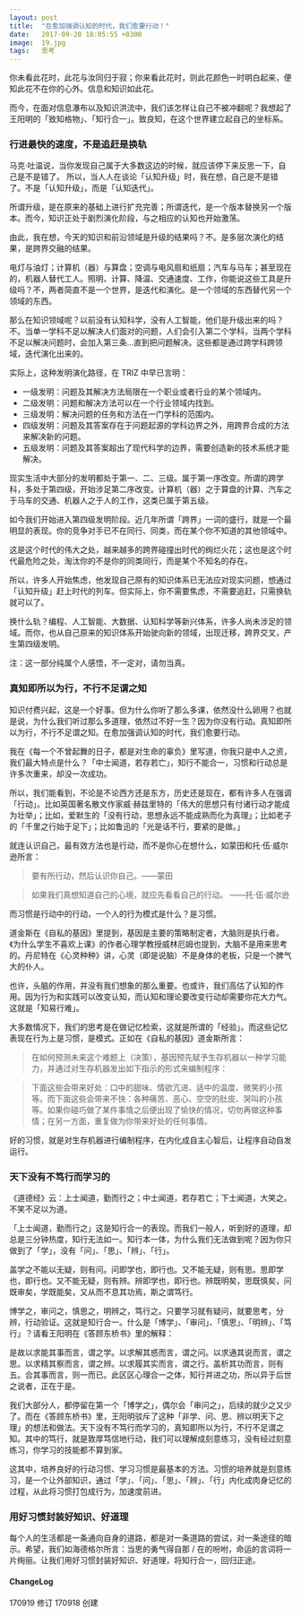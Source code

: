 ```yaml
---
layout: post
title:  "在愈加强调认知的时代，我们愈要行动！"
date:   2017-09-20 18:05:55 +0300
image:  19.jpg
tags:   思考
---
```


你未看此花时，此花与汝同归于寂；你来看此花时，则此花颜色一时明白起来，便知此花不在你的心外。信息和知识如此花。

而今，在面对信息瀑布以及知识洪流中，我们该怎样让自己不被冲翻呢？我想起了王阳明的「致知格物」、「知行合一」。致良知，在这个世界建立起自己的坐标系。

### 行进最快的速度，不是追赶是换轨

马克·吐温说，当你发现自己属于大多数这边的时候，就应该停下来反思一下，自己是不是错了。 所以，当人人在谈论「认知升级」时，我在想，自己是不是错了。不是「认知升级」，而是「认知迭代」。

所谓升级，是在原来的基础上进行扩充完善；所谓迭代，是一个版本替换另一个版本。而今，知识正处于剧烈演化阶段，与之相应的认知也开始激荡。

由此，我在想，今天的知识和前沿领域是升级的结果吗？不。是多层次演化的结果，是跨界交融的结果。

电灯与油灯；计算机（器）与算盘；空调与电风扇和纸扇；汽车与马车；甚至现在的，机器人替代工人。照明、计算、降温、交通速度、工作，你能说这些工具是升级吗？不，两者简直不是一个世界，是迭代和演化。是一个领域的东西替代另一个领域的东西。

那么在知识领域呢？以前没有认知科学，没有人工智能，他们是升级出来的吗？不。当单一学科不足以解决人们面对的问题，人们会引入第二个学科，当两个学科不足以解决问题时，会加入第三条…直到把问题解决。这些都是通过跨学科跨领域，迭代演化出来的。

实际上，这种发明演化路径，在 TRIZ 中早已言明：

- 一级发明：问题及其解决方法局限在一个职业或者行业的某个领域内。
- 二级发明：问题和解决方法可以在一个行业领域内找到。
- 三级发明：解决问题的任务和方法在一门学科的范围内。
- 四级发明：问题及其答案存在于问题起源的学科边界之外，用跨界合成的方法来解决新的问题。
- 五级发明：问题及其答案超出了现代科学的边界，需要创造新的技术系统才能解决。

现实生活中大部分的发明都处于第一、二、三级。属于第一序改变。所谓的跨学科，多处于第四级，开始涉足第二序改变。计算机（器）之于算盘的计算、汽车之于马车的交通、机器人之于人的工作，这类已属于第五级。

如今我们开始进入第四级发明阶段。近几年所谓「跨界」一词的盛行，就是一个最明显的表现。你的竞争对手已不在同行、同类，而在某个你不知道的其他领域中。

这是这个时代的伟大之处，越来越多的跨界碰撞出时代的绚烂火花；这也是这个时代最危险之处，淘汰你的不是你的同类同行，而是某个不知名的存在。

所以，许多人开始焦虑，他发现自己原有的知识体系已无法应对现实问题，想通过「认知升级」赶上时代的列车。但实际上，你不需要焦虑，不需要追赶，只需换轨就可以了。

换什么轨？编程、人工智能、大数据、认知科学等新兴体系，许多人尚未涉足的领域。而你，也从自己原来的知识体系开始驶向新的领域，出现迁移，跨界交叉，产生第四级发明。

注：这一部分纯属个人感悟，不一定对，请勿当真。

### 真知即所以为行，不行不足谓之知

知识付费兴起，这是一个好事。但为什么你听了那么多课，依然没什么卵用？也就是说，为什么我们听过那么多道理，依然过不好一生？因为你没有行动。真知即所以为行，不行不足谓之知。在愈加强调认知的时代，我们愈要行动。

我在《每一个不曾起舞的日子，都是对生命的辜负》里写道，你我只是中人之资，我们最大特点是什么？「中士闻道，若存若亡」，知行不能合一，习惯和行动总是许多次重来，却没一次成功。

所以，我们能看到，不论是不论西方还是东方，历史还是现在，都有许多人在强调「行动」。比如英国著名散文作家威·赫兹里特的「伟大的思想只有付诸行动才能成为壮举」；比如，爱默生的「没有行动，思想永远不能成熟而化为真理」；比如老子的「千里之行始于足下」；比如鲁迅的「光是话不行，要紧的是做。」

就连认识自己，最有效方法也是行动，而不是你心在想什么，如蒙田和托·伍·威尔逊所言：

> 要有所行动，然后认识你自己。——蒙田

> 如果我们真想知道自己的心境，就应先看看自己的行动。 ——托·伍·威尔逊

而习惯是行动中的行动，一个人的行为模式是什么？是习惯。

道金斯在《自私的基因》里提到，基因是主要的策略制定者，大脑则是执行者。《为什么学生不喜欢上课》的作者心理学教授威林厄姆也提到，大脑不是用来思考的。丹尼特在《心灵种种》讲，心灵（即是说脑）不是身体的老板，只是一个脾气大的仆人。

也许，头脑的作用，并没有我们想象的那么重要。也或许，我们高估了认知的作用。因为行为和实践可以改变认知，而认知和理论要改变行动却需要你花大力气。这就是「知易行难」。

大多数情况下，我们的思考是在做记忆检索，这就是所谓的「经验」。而这些记忆表现在行为上是习惯，是模式。正如在《自私的基因》道金斯所言：

> 在如何预测未来这个难题上（决策），基因预先赋予生存机器以一种学习能力，并通过对生存机器发出如下指示的形式来编制程序：

> 下面这些会带来好处：口中的甜味、情欲亢进、适中的温度、微笑的小孩等。而下面这些会带来不快：各种痛苦、恶心、空空的肚皮、哭叫的小孩等。如果你碰巧做了某件事情之后便出现了愉快的情况，切勿再做这种事情；在另一方面，重复做为你带来好处的任何事情。

好的习惯，就是对生存机器进行编制程序，在内化成自主心智后，让程序自动自发运行。

### 天下没有不笃行而学习的

《道德经》云：上士闻道，勤而行之；中士闻道，若存若亡；下士闻道，大笑之。不笑不足以为道。

「上士闻道，勤而行之」这是知行合一的表现。而我们一般人，听到好的道理，却总是三分钟热度，知行无法如一。知行本一体，为什么我们无法做到呢？因为你只做到了「学」，没有「问」、「思」、「辨」、「行」。

盖学之不能以无疑，则有问。问即学也，即行也。又不能无疑，则有思。思即学也，即行也。又不能无疑，则有辨。辨即学也，即行也。辨既明矣，思既慎矣，问既审矣，学既能矣，又从而不息其功焉，斯之谓笃行。

博学之，审问之，慎思之，明辨之，笃行之。只要学习就有疑问，就要思考，分辨，行动验证。这就是知行合一。什么是「博学」、「审问」、「慎思」、「明辨」、「笃行」？请看王阳明在《答顾东桥书》里的解释：

是故以求能其事而言，谓之学。以求解其惑而言，谓之问。以求通其说而言，谓之思。以求精其察而言，谓之辨。以求履其实而言，谓之行。盖析其功而言，则有五。合其事而言，则一而已。此区区心理合一之体，知行并进之功，所以异于后世之说者，正在于是。

我们大部分人，都停留在第一个「博学之」，偶尔会「审问之」，后续的就少之又少了。而在《答顾东桥书》里，王阳明驳斥了这种「非学、问、思、辨以明天下之理」的想法和做法。天下没有不笃行而学习的，真知即所以为行，不行不足谓之知。其中的笃行，就是敦厚笃信地行动，我们可以理解成刻意练习，没有经过刻意练习，你学习的技能都不算到家。

这其中，培养良好的行动习惯、学习习惯是最基本的方法。习惯的培养就是刻意练习，是一个让外部知识，通过「学」、「问」、「思」、「辨」、「行」内化成肉身记忆的过程，从此将习惯打包成行为，加速度前进。

### 用好习惯封装好知识、好道理

每个人的生活都是一条通向自身的道路，都是对一条道路的尝试，对一条途径的暗示。希望，我们如海德格尔所言：当思的勇气得自那 / 在的吩咐，命运的言词将一片绚丽。让我们用好习惯封装好知识、好道理，将知行合一，回归正途。

#### ChangeLog

170919 修订
170918 创建
